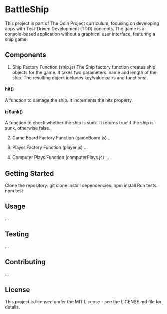 # BattleShip
This project is part of The Odin Project curriculum, focusing on developing apps with Test-Driven Development (TDD) concepts. The game is a console-based application without a graphical user interface, featuring a ship game.

## Components
1. Ship Factory Function (ship.js)
The Ship factory function creates ship objects for the game. It takes two parameters: name and length of the ship. The resulting object includes key/value pairs and functions:

#### hit()
A function to damage the ship. It increments the hits property.

#### isSunk()
A function to check whether the ship is sunk. It returns true if the ship is sunk, otherwise false.

2. Game Board Factory Function (gameBoard.js)
...

3. Player Factory Function (player.js)
...

4. Computer Plays Function (computerPlays.js)
...

## Getting Started
Clone the repository: git clone <repository-url>
Install dependencies: npm install
Run tests: npm test

## Usage
...

## Testing
...

## Contributing
...

## License
This project is licensed under the MIT License - see the LICENSE.md file for details.
